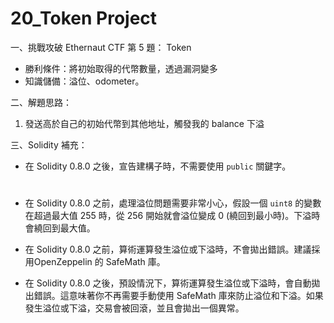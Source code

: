 # 20_Token Project

一、挑戰攻破 Ethernaut CTF 第 5 題： Token

- 勝利條件：將初始取得的代幣數量，透過漏洞變多
- 知識儲備：溢位、odometer。

二、解題思路：

1. 發送高於自己的初始代幣到其他地址，觸發我的 balance 下溢


三、Solidity 補充：

- 在 Solidity 0.8.0 之後，宣告建構子時，不需要使用 ```public``` 關鍵字。

#

- 在 Solidity 0.8.0 之前，處理溢位問題需要非常小心，假設一個 ```uint8``` 的變數在超過最大值 255 時，從 256 開始就會溢位變成 0 (繞回到最小時)。下溢時會繞回到最大值。

- 在 Solidity 0.8.0 之前，算術運算發生溢位或下溢時，不會拋出錯誤。建議採用OpenZeppelin 的 SafeMath 庫。 

- 在 Solidity 0.8.0 之後，預設情況下，算術運算發生溢位或下溢時，會自動拋出錯誤。這意味著你不再需要手動使用 SafeMath 庫來防止溢位和下溢。如果發生溢位或下溢，交易會被回滾，並且會拋出一個異常。